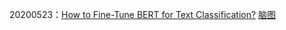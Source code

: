 20200523：[How to Fine-Tune BERT for Text Classification?](https://arxiv.org/abs/1905.05583) [脑图](http://naotu.baidu.com/file/d5326fe5553fb22206d5687f598c88f3?token=eca20202e006c2b2)